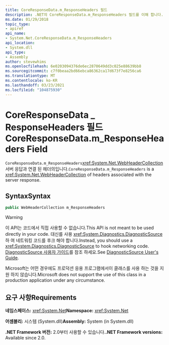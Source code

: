 ```yaml
---
title: CoreResponseData.m_ResponseHeaders 필드
description: .NET의 CoreResponseData.m_ResponseHeaders 필드를 이해 합니다. 이 필드는 서버 응답과 연결 된 헤더가 있는 WebHeaderCollection 형식입니다.
ms.date: 01/29/2018
topic_type:
- apiref
api_name:
- System.Net.CoreResponseData.m_ResponseHeaders
api_location:
- System.dll
api_type:
- Assembly
author: stevewhims
ms.openlocfilehash: 6e0203094376de6ec2870649dd3c025e88639bb8
ms.sourcegitcommit: c7f0beaa2bd66ebca86362ca17d673f7e8256ca6
ms.translationtype: MT
ms.contentlocale: ko-KR
ms.lasthandoff: 03/23/2021
ms.locfileid: "104875930"
---
```

# <a name="coreresponsedatam_responseheaders-field"></a><span data-ttu-id="feb5f-104">CoreResponseData \_ ResponseHeaders 필드</span><span class="sxs-lookup"><span data-stu-id="feb5f-104">CoreResponseData.m\_ResponseHeaders Field</span></span>

<span data-ttu-id="feb5f-105">`CoreResponseData.m_ResponseHeaders`<xref:System.Net.WebHeaderCollection>서버 응답과 연결 된 헤더의입니다.</span><span class="sxs-lookup"><span data-stu-id="feb5f-105">`CoreResponseData.m_ResponseHeaders` is a <xref:System.Net.WebHeaderCollection> of headers associated with the server response.</span></span>

## <a name="syntax"></a><span data-ttu-id="feb5f-106">Syntax</span><span class="sxs-lookup"><span data-stu-id="feb5f-106">Syntax</span></span>
  
```csharp
public WebHeaderCollection m_ResponseHeaders
```

> [!WARNING]
> <span data-ttu-id="feb5f-107">이 API는 코드에서 직접 사용할 수 없습니다.</span><span class="sxs-lookup"><span data-stu-id="feb5f-107">This API is not meant to be used directly in your code.</span></span> <span data-ttu-id="feb5f-108">대신를 사용 <xref:System.Diagnostics.DiagnosticSource> 하 여 네트워킹 코드를 후크 해야 합니다.</span><span class="sxs-lookup"><span data-stu-id="feb5f-108">Instead, you should use a <xref:System.Diagnostics.DiagnosticSource> to hook networking code.</span></span> <span data-ttu-id="feb5f-109">[DiagnosticSource 사용자 가이드](https://github.com/dotnet/runtime/blob/main/src/libraries/System.Diagnostics.DiagnosticSource/src/DiagnosticSourceUsersGuide.md)를 참조 하세요.</span><span class="sxs-lookup"><span data-stu-id="feb5f-109">See [DiagnosticSource User's Guide](https://github.com/dotnet/runtime/blob/main/src/libraries/System.Diagnostics.DiagnosticSource/src/DiagnosticSourceUsersGuide.md).</span></span>
>
> <span data-ttu-id="feb5f-110">Microsoft는 어떤 경우에도 프로덕션 응용 프로그램에서이 클래스를 사용 하는 것을 지원 하지 않습니다.</span><span class="sxs-lookup"><span data-stu-id="feb5f-110">Microsoft does not support the use of this class in a production application under any circumstance.</span></span>

## <a name="requirements"></a><span data-ttu-id="feb5f-111">요구 사항</span><span class="sxs-lookup"><span data-stu-id="feb5f-111">Requirements</span></span>

<span data-ttu-id="feb5f-112">**네임스페이스:** <xref:System.Net></span><span class="sxs-lookup"><span data-stu-id="feb5f-112">**Namespace:** <xref:System.Net></span></span>

<span data-ttu-id="feb5f-113">**어셈블리:** 시스템 (System.dll)</span><span class="sxs-lookup"><span data-stu-id="feb5f-113">**Assembly:** System (in System.dll)</span></span>

<span data-ttu-id="feb5f-114">**.NET Framework 버전:** 2.0부터 사용할 수 있습니다.</span><span class="sxs-lookup"><span data-stu-id="feb5f-114">**.NET Framework versions:** Available since 2.0.</span></span>
